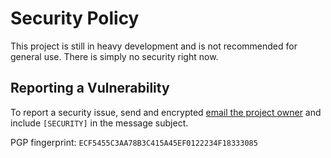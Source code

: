# Security Policy

This project is still in heavy development and is not recommended for general
use. There is simply no security right now.

## Reporting a Vulnerability

To report a security issue, send and encrypted
[email the project owner](mailto:hexawolfie@gmail.com)
and include `[SECURITY]` in the message subject.

PGP fingerprint: `ECF5455C3AA78B3C415A45EF0122234F18333085`
